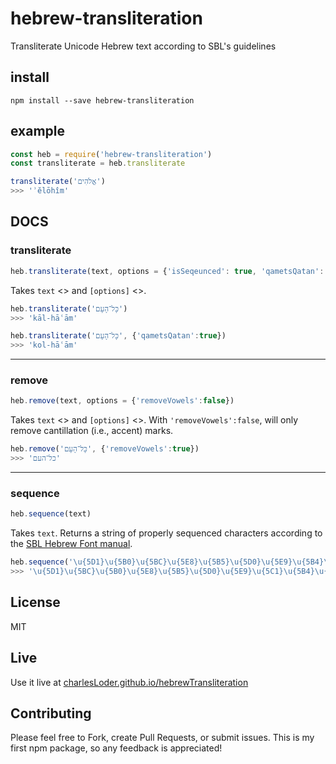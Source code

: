 # hebrew-transliteration
Transliterate Unicode Hebrew text according to SBL's guidelines

## install
`npm install --save hebrew-transliteration`

## example
```javascript
const heb = require('hebrew-transliteration')
const transliterate = heb.transliterate

transliterate('אֱלֹהִים')
>>> 'ʾĕlōhîm'
```

## DOCS

### transliterate
```javascript 
heb.transliterate(text, options = {'isSeqeunced': true, 'qametsQatan': false})
```
Takes `text` <<String>> and `[options]` <<Object>>.

```javascript
heb.transliterate('כָּל־הָעָם')
>>> 'kāl-hāʿām'

heb.transliterate('כָּל־הָעָם', {'qametsQatan':true})
>>> 'kol-hāʿām'
```
---

### remove
```javascript
heb.remove(text, options = {'removeVowels':false})
```
Takes `text` <<String>> and `[options]` <<Object>>. With `'removeVowels':false`, will only remove cantillation (i.e., accent) marks.

```javascript
heb.remove('כָּל־הָעָם', {'removeVowels':true})
>>> 'כל־העם'
```

---
### sequence
```javascript
heb.sequence(text)
```
Takes `text`. Returns a string of properly sequenced characters according to the [SBL Hebrew Font manual](https://www.sbl-site.org/Fonts/SBLHebrewUserManual1.5x.pdf).
```javascript
heb.sequence('\u{5D1}\u{5B0}\u{5BC}\u{5E8}\u{5B5}\u{5D0}\u{5E9}\u{5B4}\u{5C1}\u{596}\u{5D9}\u{5EA}')
>>> '\u{5D1}\u{5BC}\u{5B0}\u{5E8}\u{5B5}\u{5D0}\u{5E9}\u{5C1}\u{5B4}\u{596}\u{5D9}\u{5EA}'
```
## License
MIT

## Live
Use it live at [charlesLoder.github.io/hebrewTransliteration](charlesLoder.github.io/hebrewTransliteration)

## Contributing
Please feel free to Fork, create Pull Requests, or submit issues. This is my first npm package, so any feedback is appreciated!